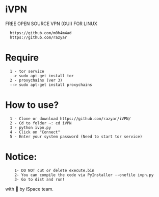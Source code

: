 # iVPN
FREE OPEN SOURCE VPN (GUI) FOR LINUX

      https://github.com/m0h4m4ad
      https://github.com/razyar

# Require
      1 - tor service  
      --> sudo apt-get install tor
      2 - proxychains (ver 3)
      --> sudo apt-get install proxychains
            

# How to use? 
      1 - Clone or download https://github.com/razyar/iVPN/
      2 - Cd to folder ~: cd iVPN
      3 - python ivpn.py
      4 - Click on "Connect"
      5 - Enter your system password (Need to start tor service)
  
  
# Notice: 
        1- DO NOT cut or delete execute.bin 
        2- You can compile the code via PyInstaller --onefile ivpn.py
        3- Go to dist and run!
    
    
    
with 🖤 by iSpace team.
